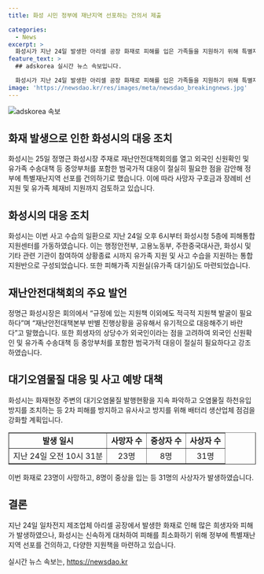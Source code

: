 ```yaml
---
title: 화성 시민 정부에 재난지역 선포하는 건의서 제출

categories:
  - News
excerpt: >
  화성시가 지난 24일 발생한 아리셀 공장 화재로 피해를 입은 가족들을 지원하기 위해 특별재난지역 선포를 건의했다. 화성시는 피해통합지원센터와 유가족 대기실을 마련하여 지원하고, 정부에 사망자 구호금과 장례비 지원을 요청하며, 외국인 신원확인 및 유가족 수송대책을 검토 중이다. 재난안전대책회의를 열고 추가적인 지원책을 모색하고자 하고 있다. 함께하여, 화재로 발생한 대기오염물질을 파악하고 2차 피해 방지를 위해 조치를 취할 예정이다.
feature_text: >
  ## adskorea 실시간 뉴스 속보입니다.

  화성시가 지난 24일 발생한 아리셀 공장 화재로 피해를 입은 가족들을 지원하기 위해 특별재난지역 선포를 건의했다. 화성시는 피해통합지원센터와 유가족 대기실을 마련하여 지원하고, 정부에 사망자 구호금과 장례비 지원을 요청하며, 외국인 신원확인 및 유가족 수송대책을 검토 중이다. 재난안전대책회의를 열고 추가적인 지원책을 모색하고자 하고 있다. 함께하여, 화재로 발생한 대기오염물질을 파악하고 2차 피해 방지를 위해 조치를 취할 예정이다.
image: 'https://newsdao.kr/res/images/meta/newsdao_breakingnews.jpg'
---
```


<p><img src="https://newsdao.kr/res/images/meta/newsdao_breakingnews.jpg" alt="adskorea 속보" /></p>

<h2 data-ke-size="size26">화재 발생으로 인한 화성시의 대응 조치</h2>

<p data-ke-size="size16">화성시는 25일 정명근 화성시장 주재로 재난안전대책회의를 열고 외국인 신원확인 및 유가족 수송대책 등 중앙부처를 포함한 범국가적 대응이 절실히 필요한 점을 감안해 정부에 특별재난지역 선포를 건의하기로 했습니다. 이에 따라 사망자 구호금과 장례비 선지원 및 유가족 체재비 지원까지 검토하고 있습니다.</p>

<h2 data-ke-size="size26">화성시의 대응 조치</h2>

<p data-ke-size="size16">화성시는 이번 사고 수습의 일환으로 지난 24일 오후 6시부터 화성시청 5층에 피해통합지원센터를 가동하였습니다. 이는 행정안전부, 고용노동부, 주한중국대사관, 화성시 및 기타 관련 기관이 참여하여 상황종료 시까지 유가족 지원 및 사고 수습을 지원하는 통합지원반으로 구성되었습니다. 또한 피해가족 지원실(유가족 대기실)도 마련되었습니다.</p>

<h2 data-ke-size="size26">재난안전대책회의 주요 발언</h2>

<p data-ke-size="size16">정명근 화성시장은 회의에서 “규정에 있는 지원책 이외에도 적극적 지원책 발굴이 필요하다”며 “재난안전대책본부 반별 진행상황을 공유해서 유기적으로 대응해주기 바란다”고 말했습니다. 또한 희생자의 상당수가 외국인이라는 점을 고려하여 외국인 신원확인 및 유가족 수송대책 등 중앙부처를 포함한 범국가적 대응이 절실히 필요하다고 강조하였습니다.</p>

<h2 data-ke-size="size26">대기오염물질 대응 및 사고 예방 대책</h2>

<p data-ke-size="size16">화성시는 화재현장 주변의 대기오염물질 발행현황을 지속 파악하고 오염물질 하천유입방지를 조치하는 등 2차 피해를 방지하고 유사사고 방지를 위해 배터리 생산업체 점검을 강화할 계획입니다.</p>

<table style="width: 100%;" border="1">
<tbody>
<tr>
<td style="text-align: center; height: 17px;"><b>발생 일시</b></td>
<td style="text-align: center; height: 17px;"><b>사망자 수</b></td>
<td style="text-align: center; height: 17px;"><b>중상자 수</b></td>
<td style="text-align: center; height: 17px;"><b>사상자 수</b></td>
</tr>
<tr>
<td style="text-align: center; height: 17px;">지난 24일 오전 10시 31분</td>
<td style="text-align: center; height: 17px;">23명</td>
<td style="text-align: center; height: 17px;">8명</td>
<td style="text-align: center; height: 17px;">31명</td>
</tr>
</tbody>
</table>

<p data-ke-size="size16">이번 화재로 23명이 사망하고, 8명이 중상을 입는 등 31명의 사상자가 발생하였습니다.</p>

<h2 data-ke-size="size26">결론</h2>

<p data-ke-size="size16">지난 24일 일차전지 제조업체 아리셀 공장에서 발생한 화재로 인해 많은 희생자와 피해가 발생하였으나, 화성시는 신속하게 대처하여 피해를 최소화하기 위해 정부에 특별재난지역 선포를 건의하고, 다양한 지원책을 마련하고 있습니다.</p>
실시간 뉴스 속보는, <a href="https://newsdao.kr" rel="dofollow">https://newsdao.kr</a>



